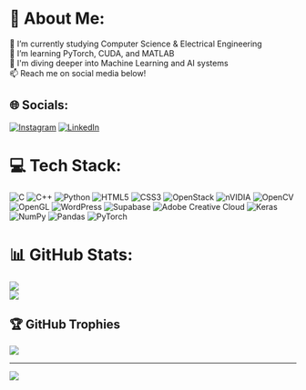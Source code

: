 # 💫 About Me:
🔭 I’m currently studying Computer Science & Electrical Engineering<br>🌱 I’m learning PyTorch, CUDA, and MATLAB<br>🤖 I'm diving deeper into Machine Learning and AI systems<br>📫 Reach me on social media below!


## 🌐 Socials:
[![Instagram](https://img.shields.io/badge/Instagram-%23E4405F.svg?logo=Instagram&logoColor=white)](https://instagram.com/Alexknapplejuice) [![LinkedIn](https://img.shields.io/badge/LinkedIn-%230077B5.svg?logo=linkedin&logoColor=white)](https://linkedin.com/in/Alexander-knapp-fl) 

# 💻 Tech Stack:
![C](https://img.shields.io/badge/c-%2300599C.svg?style=flat&logo=c&logoColor=white) ![C++](https://img.shields.io/badge/c++-%2300599C.svg?style=flat&logo=c%2B%2B&logoColor=white) ![Python](https://img.shields.io/badge/python-3670A0?style=flat&logo=python&logoColor=ffdd54) ![HTML5](https://img.shields.io/badge/html5-%23E34F26.svg?style=flat&logo=html5&logoColor=white) ![CSS3](https://img.shields.io/badge/css3-%231572B6.svg?style=flat&logo=css3&logoColor=white) ![OpenStack](https://img.shields.io/badge/Openstack-%23f01742.svg?style=flat&logo=openstack&logoColor=white) ![nVIDIA](https://img.shields.io/badge/cuda-000000.svg?style=flat&logo=nVIDIA&logoColor=green) ![OpenCV](https://img.shields.io/badge/opencv-%23white.svg?style=flat&logo=opencv&logoColor=white) ![OpenGL](https://img.shields.io/badge/OpenGL-%23FFFFFF.svg?style=flat&logo=opengl) ![WordPress](https://img.shields.io/badge/WordPress-%23117AC9.svg?style=flat&logo=WordPress&logoColor=white) ![Supabase](https://img.shields.io/badge/Supabase-3ECF8E?style=flat&logo=supabase&logoColor=white) ![Adobe Creative Cloud](https://img.shields.io/badge/Adobe%20Creative%20Cloud-DA1F26.svg?style=flat&logo=Adobe%20Creative%20Cloud&logoColor=white) ![Keras](https://img.shields.io/badge/Keras-%23D00000.svg?style=flat&logo=Keras&logoColor=white) ![NumPy](https://img.shields.io/badge/numpy-%23013243.svg?style=flat&logo=numpy&logoColor=white) ![Pandas](https://img.shields.io/badge/pandas-%23150458.svg?style=flat&logo=pandas&logoColor=white) ![PyTorch](https://img.shields.io/badge/PyTorch-%23EE4C2C.svg?style=flat&logo=PyTorch&logoColor=white)
# 📊 GitHub Stats:
![](https://github-readme-stats.vercel.app/api?username=Arsonolace&theme=dark&hide_border=false&include_all_commits=true&count_private=false)<br/>
![](https://nirzak-streak-stats.vercel.app/?user=Arsonolace&theme=dark&hide_border=false)<br/>

## 🏆 GitHub Trophies
![](https://github-profile-trophy.vercel.app/?username=Arsonolace&theme=default&no-frame=false&no-bg=true&margin-w=4)

---
[![](https://visitcount.itsvg.in/api?id=Arsonolace&icon=0&color=0)](https://visitcount.itsvg.in)
